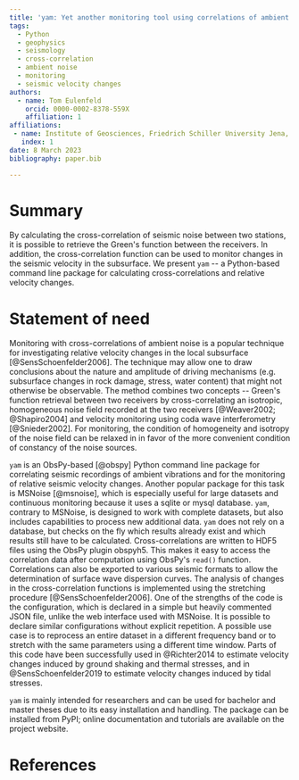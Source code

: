```yaml
---
title: 'yam: Yet another monitoring tool using correlations of ambient noise'
tags:
  - Python
  - geophysics
  - seismology
  - cross-correlation
  - ambient noise
  - monitoring
  - seismic velocity changes
authors:
  - name: Tom Eulenfeld
    orcid: 0000-0002-8378-559X
    affiliation: 1
affiliations:
 - name: Institute of Geosciences, Friedrich Schiller University Jena, Germany
   index: 1
date: 8 March 2023
bibliography: paper.bib

---
```


# Summary

By calculating the cross-correlation of seismic noise between two stations, it is possible to retrieve the Green's function between the receivers. In addition, the cross-correlation function can be used to monitor changes in the seismic velocity in the subsurface.
We present ``yam`` -- a Python-based command line package for calculating cross-correlations and relative velocity changes.

# Statement of need

Monitoring with cross-correlations of ambient noise is a popular technique for investigating relative velocity changes in the local subsurface [@SensSchoenfelder2006]. The technique may allow one to draw conclusions about the nature and amplitude of driving mechanisms (e.g. subsurface changes in rock damage, stress, water content) that might not otherwise be observable.
The method combines two concepts -- Green's function retrieval between two receivers by cross-correlating an isotropic, homogeneous noise field recorded at the two receivers [@Weaver2002; @Shapiro2004] and velocity monitoring using coda wave interferometry [@Snieder2002].
For monitoring, the condition of homogeneity and isotropy of the noise field can be relaxed in in favor of the more convenient condition of constancy of the noise sources.

``yam`` is an ObsPy-based [@obspy] Python command line package for correlating seismic recordings of ambient vibrations and for the monitoring of relative seismic velocity changes.
Another popular package for this task is MSNoise [@msnoise], which is especially useful for large datasets and continuous monitoring because it uses a sqlite or mysql database.
``yam``, contrary to MSNoise, is designed to work with complete datasets, but also includes capabilities to process new additional data.
``yam`` does not rely on a database, but checks on the fly which results already exist and which results still have to be calculated.
Cross-correlations are written to HDF5 files using the ObsPy plugin obspyh5.
This makes it easy to access the correlation data after computation using ObsPy's ``read()`` function.
Correlations can also be exported to various seismic formats to allow the determination of surface wave dispersion curves.
The analysis of changes in the cross-correlation functions is implemented using the stretching procedure [@SensSchoenfelder2006].
One of the strengths of the code is the configuration, which is declared in a simple but heavily commented JSON file, unlike the web interface used with MSNoise.
It is possible to declare similar configurations without explicit repetition.
A possible use case is to reprocess an entire dataset in a different frequency band or to stretch with the same parameters using a different time window.
Parts of this code have been successfully used in @Richter2014 to estimate velocity changes induced by ground shaking and thermal stresses, and in @SensSchoenfelder2019 to estimate velocity changes induced by tidal stresses.

``yam`` is mainly intended for researchers and can be used for bachelor and master theses due to its easy installation and handling.
The package can be installed from PyPI; online documentation and tutorials are available on the project website.

# References
